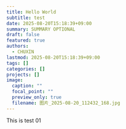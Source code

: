 ```yaml
---
title: Hello World
subtitle: test
date: 2025-08-20T15:18:39+09:00
summary: SUMMARY OPTIONAL
draft: false
featured: true
authors:
  - CHUXIN
lastmod: 2025-08-20T15:18:39+09:00
tags: []
categories: []
projects: []
image:
  caption: ""
  focal_point: ""
  preview_only: true
  filename: 图片_2025-08-20_112432_168.jpg
---
```

This is test 01
